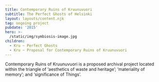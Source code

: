 ```yaml
---
title: Contemporary Ruins of Kruunuvuori
subtitle: The Perfect Ghosts of Helsinki
layout: layouts/content.njk
tag: ongoing project
pubdate: '2015'
hero: >-
  /static/img/symbiosis-image.jpg
children:
  - Kru ~ Perfect Ghosts
  - Kru ~ Proposal for Contemporary Ruins of Kruunuvuori
---
```

Contemporary Ruins of Kruunuvuori is a proposed archival project located within the triangle of ‘aesthetics of waste and heritage’; ‘materiality of memory’; and ‘significance of Things’.
